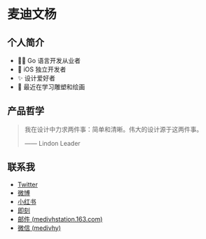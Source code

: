 # 麦迪文杨

## 个人简介

- 🧑‍💻 Go 语言开发从业者 <Badge type="warning" text="求职中" />
- 📱 iOS 独立开发者
- ✨ 设计爱好者
- 🎨 最近在学习雕塑和绘画

## 产品哲学

> 我在设计中力求两件事：简单和清晰。伟大的设计源于这两件事。
> 
> —— Lindon Leader

## 联系我

- [Twitter](https://twitter.com/medivhyang)
- [微博](https://weibo.com/medivhyang) 
- [小红书](https://www.xiaohongshu.com/user/profile/5814865a50c4b4285fa57160) 
- [即刻](https://okjk.co/5zTJcS)
- [邮件 (medivhstation.163.com)](mailto:medivhstation.163.com)
- <a href='javascript:void(0); navigator.clipboard.writeText("medivhy"); alert("Copy Success.");'>微信 (medivhy)</a>